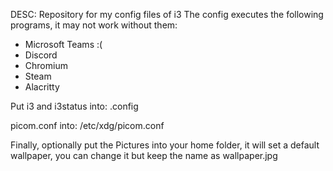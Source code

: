 DESC: Repository for my config files of i3
The config executes the following programs, it may not work without them:
- Microsoft Teams :(
- Discord
- Chromium
- Steam
- Alacritty

Put i3 and i3status into:
.config

picom.conf into:
/etc/xdg/picom.conf

Finally, optionally put the Pictures into your home folder, it will set a default wallpaper, you can change it but keep the name as wallpaper.jpg

